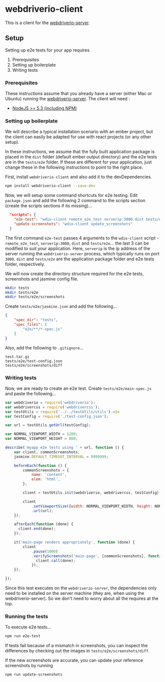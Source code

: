 [ci-img]: https://img.shields.io/travis/ciena-blueplanet/webdriverio-client.svg "Travis CI Build Status"
[ci-url]: https://travis-ci.org/ciena-blueplanet/webdriverio-client

[cov-img]: https://img.shields.io/coveralls/ciena-blueplanet/webdriverio-client.svg "Coveralls Code Coverage"
[cov-url]: https://coveralls.io/github/ciena-blueplanet/webdriverio-client

[npm-img]: https://img.shields.io/npm/v/webdriverio-client.svg "NPM Version"
[npm-url]: https://www.npmjs.com/package/webdriverio-client


# webdriverio-client

This is a client for the  [webdriverio-server](https://github.com/ciena-blueplanet/webdriverio-server).

## Setup

Setting up e2e tests for your app requires

1. Prerequisites
1. Setting up boilerplate
1. Writing tests

### Prerequisites

These instructions assume that you already have a server (either Mac or Ubuntu) running the [webdriverio-server](https://github.com/ciena-blueplanet/webdriverio-server). The client will need :

- [NodeJS >= 5.3 (including NPM)](https://github.com/creationix/nvm)


### Setting up boilerplate

We will describe a typical installation scenario with an ember project, but the client can easily be adapted for use with react projects (or any other setup).

In these instructions, we assume that the fully built application package is placed in the `dist` folder (default ember output directory) and the e2e tests are in the `tests/e2e` folder. If these are different for your application, just change these in the following instructions to point to the right place.


First, install `webdriverio-client` and also add it to the devDependencies.

```bash
npm install webdriverio-client --save-dev
```

Now, we will setup some command shortcuts for e2e testing. Edit `package.json` and add the following 2 command to the scripts section (create the scripts sections if its missing)...

```json
  "scripts": {
    "e2e-test": "wdio-client remote_e2e_test serverip:3000 dist tests/e2e",
    "update-screenshots": "wdio-client update_screenshots"
  }
```

The first command `e2e-test` passes 4 arguments to the `wdio-client` script - `remote_e2e_test`, `serverip:3000`, `dist` and `tests/e2e`... the last 3 can be modified to suit your application. Here, `serverip` is the ip address of the server running the `webdriverio-server` process, which typically runs on port `3000`. `dist` and `tests/e2e` are the application package folder and e2e tests folder, respectively.

We will now create the directory structure required for the e2e tests, screenshots and jasmine config file.

```bash
mkdir tests
mkdir tests/e2e
mkdir tests/e2e/screenshots
```

Create `tests/e2e/jasmine.json` and add the following...

```json
{
    "spec_dir": "tests",
    "spec_files": [
        "e2e/**/*-spec.js"
    ]
}
```

Also, add the following to `.gitignore`...

```
test.tar.gz
tests/e2e/test-config.json
tests/e2e/screenshots/diff
```

### Writing tests
Now, we are ready to create an e2e test. Create `tests/e2e/main-spec.js` and paste the following...


```javascript
var webdriverio = require('webdriverio');
var webdrivercss = require('webdrivercss');
var testUtils = require('../../testUtils/utils').e2e
var testConfig = require('./test-config.json');

var url = testUtils.getUrl(testConfig);

var NORMAL_VIEWPORT_WIDTH = 1280;
var NORMAL_VIEWPORT_HEIGHT = 800;

describe('myapp e2e tests using ' + url, function () {
    var client, commonScreenshots;
    jasmine.DEFAULT_TIMEOUT_INTERVAL = 9999999;

    beforeEach(function () {
        commonScreenshots = {
            name: 'content',
            elem: 'html',
        };

        client = testUtils.init(webdriverio, webdrivercss, testConfig);

        client
            .setViewportSize({width: NORMAL_VIEWPORT_WIDTH, height: NORMAL_VIEWPORT_HEIGHT})
            .url(url);
    });

    afterEach(function (done) {
      client.end(done);
    });

    it('main-page renders appropriately', function (done) {
        client
            .pause(1000)
            .verifyScreenshots('main-page', [commonScreenshots], function () {
              client.call(done);
            });
    });

});
```

Since this test executes on the `webdriverio-server`, the dependencies only need to be installed on the server machine (they are, when using the webdriverio-server). So we don't need to worry about all the requires at the top.


### Running the tests

To execute e2e tests...

```bash
npm run e2e-test
```

If tests fail because of a mismatch in screenshots, you can inspect the differences by checking out the images in `tests/e2e/screenshots/diff`.

If the new screenshots are accurate, you can update your reference screenshots by running

```bash
npm run update-screenshots
```
